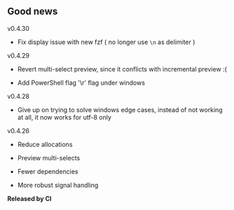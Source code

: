 ## Good news

v0.4.30

- Fix display issue with new fzf ( no longer use `\n` as delimiter )

v0.4.29

- Revert multi-select preview, since it conflicts with incremental preview :(

- Add PowerShell flag '\r' flag under windows

v0.4.28

- Give up on trying to solve windows edge cases, instead of not working at all, it now works for utf-8 only

v0.4.26

- Reduce allocations

- Preview multi-selects

- Fewer dependencies

- More robust signal handling

**Released by CI**

